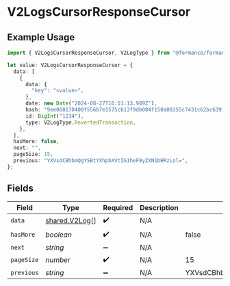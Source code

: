 # V2LogsCursorResponseCursor

## Example Usage

```typescript
import { V2LogsCursorResponseCursor, V2LogType } from "@formance/formance-sdk/sdk/models/shared";

let value: V2LogsCursorResponseCursor = {
  data: [
    {
      data: {
        "key": "<value>",
      },
      date: new Date("2024-08-27T16:51:13.989Z"),
      hash: "9ee060170400f556b7e1575cb13f9db004f150a08355c7431c62bc639166431e",
      id: BigInt("1234"),
      type: V2LogType.RevertedTransaction,
    },
  ],
  hasMore: false,
  next: "",
  pageSize: 15,
  previous: "YXVsdCBhbmQgYSBtYXhpbXVtIG1heF9yZXN1bHRzLol=",
};
```

## Fields

| Field                                                 | Type                                                  | Required                                              | Description                                           | Example                                               |
| ----------------------------------------------------- | ----------------------------------------------------- | ----------------------------------------------------- | ----------------------------------------------------- | ----------------------------------------------------- |
| `data`                                                | [shared.V2Log](../../../sdk/models/shared/v2log.md)[] | :heavy_check_mark:                                    | N/A                                                   |                                                       |
| `hasMore`                                             | *boolean*                                             | :heavy_check_mark:                                    | N/A                                                   | false                                                 |
| `next`                                                | *string*                                              | :heavy_minus_sign:                                    | N/A                                                   |                                                       |
| `pageSize`                                            | *number*                                              | :heavy_check_mark:                                    | N/A                                                   | 15                                                    |
| `previous`                                            | *string*                                              | :heavy_minus_sign:                                    | N/A                                                   | YXVsdCBhbmQgYSBtYXhpbXVtIG1heF9yZXN1bHRzLol=          |